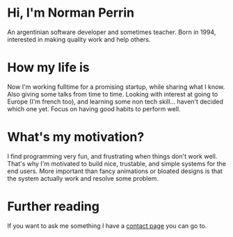 # Hi, I'm Norman Perrin
An argentinian software developer and sometimes teacher.
Born in 1994, interested in making quality work and help others.

# How my life is
Now I'm working fulltime for a promising startup, while sharing what I know. Also giving some talks from time to time.
Looking with interest at going to Europe (I'm french too), and learning some non tech skill... haven't decided which one yet.
Focus on having good habits to perform well.

# What's my motivation?
I find programming very fun, and frustrating when things don't work well.
That's why I'm motivated to build nice, trustable, and simple systems for the end users.
More important than fancy animations or bloated designs is that the system actually work and resolve some problem.

# Further reading
If you want to ask me something I have a [contact page](/contact?subject=Hey%20I%20want%20to%20ask%20you%20something) you can go to.
